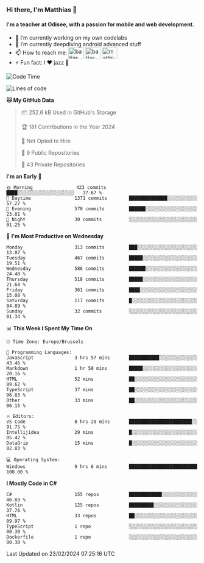 ### Hi there, I'm Matthias 👋

#### I'm a teacher at Odisee, with a passion for mobile and web development.

- 🔭 I’m currently working on my own codelabs
- 🌱 I’m currently deepdiving android advanced stuff
- 📫 How to reach me: <a href="https://dev.to/batjas" target="_blank"><img align="center" src="https://raw.githubusercontent.com/rahuldkjain/github-profile-readme-generator/master/src/images/icons/Social/devto.svg" alt="batjas" height="30" width="40" /></a>
<a href="https://twitter.com/batjas" target="_blank"><img align="center" src="https://raw.githubusercontent.com/rahuldkjain/github-profile-readme-generator/master/src/images/icons/Social/twitter.svg" alt="batjas" height="30" width="40" /></a>
<a href="https://linkedin.com/in/matthiasdruwé" target="_blank"><img align="center" src="https://raw.githubusercontent.com/rahuldkjain/github-profile-readme-generator/master/src/images/icons/Social/linked-in-alt.svg" alt="matthiasdruwé" height="30" width="40" /></a>
- ⚡ Fun fact: I ❤ jazz 🎷


<!--START_SECTION:waka-->
![Code Time](http://img.shields.io/badge/Code%20Time-1%2C083%20hrs%2029%20mins-blue)

![Lines of code](https://img.shields.io/badge/From%20Hello%20World%20I%27ve%20Written-2.6%20million%20lines%20of%20code-blue)

**🐱 My GitHub Data** 

> 📦 252.6 kB Used in GitHub's Storage 
 > 
> 🏆 181 Contributions in the Year 2024
 > 
> 🚫 Not Opted to Hire
 > 
> 📜 9 Public Repositories 
 > 
> 🔑 43 Private Repositories 
 > 
**I'm an Early 🐤** 

```text
🌞 Morning                423 commits         ████░░░░░░░░░░░░░░░░░░░░░   17.67 % 
🌆 Daytime                1371 commits        ██████████████░░░░░░░░░░░   57.27 % 
🌃 Evening                570 commits         ██████░░░░░░░░░░░░░░░░░░░   23.81 % 
🌙 Night                  30 commits          ░░░░░░░░░░░░░░░░░░░░░░░░░   01.25 % 
```
📅 **I'm Most Productive on Wednesday** 

```text
Monday                   313 commits         ███░░░░░░░░░░░░░░░░░░░░░░   13.07 % 
Tuesday                  467 commits         █████░░░░░░░░░░░░░░░░░░░░   19.51 % 
Wednesday                586 commits         ██████░░░░░░░░░░░░░░░░░░░   24.48 % 
Thursday                 518 commits         █████░░░░░░░░░░░░░░░░░░░░   21.64 % 
Friday                   361 commits         ████░░░░░░░░░░░░░░░░░░░░░   15.08 % 
Saturday                 117 commits         █░░░░░░░░░░░░░░░░░░░░░░░░   04.89 % 
Sunday                   32 commits          ░░░░░░░░░░░░░░░░░░░░░░░░░   01.34 % 
```


📊 **This Week I Spent My Time On** 

```text
🕑︎ Time Zone: Europe/Brussels

💬 Programming Languages: 
JavaScript               3 hrs 57 mins       ███████████░░░░░░░░░░░░░░   43.46 % 
Markdown                 1 hr 50 mins        █████░░░░░░░░░░░░░░░░░░░░   20.16 % 
HTML                     52 mins             ██░░░░░░░░░░░░░░░░░░░░░░░   09.62 % 
TypeScript               37 mins             ██░░░░░░░░░░░░░░░░░░░░░░░   06.83 % 
Other                    33 mins             ██░░░░░░░░░░░░░░░░░░░░░░░   06.15 % 

🔥 Editors: 
VS Code                  8 hrs 20 mins       ███████████████████████░░   91.75 % 
Intellijidea             29 mins             █░░░░░░░░░░░░░░░░░░░░░░░░   05.42 % 
DataGrip                 15 mins             █░░░░░░░░░░░░░░░░░░░░░░░░   02.83 % 

💻 Operating System: 
Windows                  9 hrs 6 mins        █████████████████████████   100.00 % 
```

**I Mostly Code in C#** 

```text
C#                       155 repos           ████████████░░░░░░░░░░░░░   46.83 % 
Kotlin                   125 repos           █████████░░░░░░░░░░░░░░░░   37.76 % 
HTML                     33 repos            ██░░░░░░░░░░░░░░░░░░░░░░░   09.97 % 
TypeScript               1 repo              ░░░░░░░░░░░░░░░░░░░░░░░░░   00.30 % 
Dockerfile               1 repo              ░░░░░░░░░░░░░░░░░░░░░░░░░   00.30 % 
```




 Last Updated on 23/02/2024 07:25:16 UTC
<!--END_SECTION:waka-->
